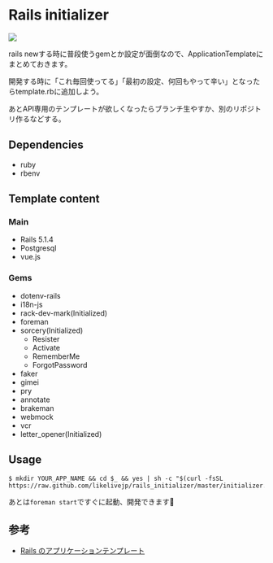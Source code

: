 # Rails initializer

![](https://img.shields.io/badge/Rails-5.1.4-red.svg?style=flat-square)

rails newする時に普段使うgemとか設定が面倒なので、ApplicationTemplateにまとめておきます。

開発する時に「これ毎回使ってる」「最初の設定、何回もやって辛い」となったらtemplate.rbに追加しよう。

あとAPI専用のテンプレートが欲しくなったらブランチ生やすか、別のリポジトリ作るなどする。

## Dependencies

- ruby
- rbenv

## Template content

### Main

- Rails 5.1.4
- Postgresql
- vue.js

### Gems

- dotenv-rails
- i18n-js
- rack-dev-mark(Initialized)
- foreman
- sorcery(Initialized)
  - Resister
  - Activate
  - RememberMe
  - ForgotPassword
- faker
- gimei
- pry
- annotate
- brakeman
- webmock
- vcr
- letter_opener(Initialized)

## Usage

```
$ mkdir YOUR_APP_NAME && cd $_ && yes | sh -c "$(curl -fsSL https://raw.github.com/likelivejp/rails_initializer/master/initializer.sh)"
```

あとは`foreman start`ですぐに起動、開発できます🚀

## 参考

- [Rails のアプリケーションテンプレート](https://railsguides.jp/rails_application_templates.html)
